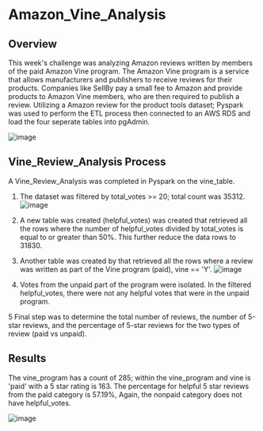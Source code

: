 # Amazon_Vine_Analysis
## Overview
  This week's challenge was analyzing Amazon reviews written by members of the paid Amazon Vine program. The Amazon Vine program is a service that allows manufacturers and publishers to receive reviews for their products. Companies like SellBy pay a small fee to Amazon and provide products to Amazon Vine members, who are then required to publish a review. Utilizing a Amazon review for the product tools dataset; Pyspark was used to perform the ETL process then connected to an AWS RDS and load the four seperate tables into pgAdmin.
  
![image](https://user-images.githubusercontent.com/89953246/146844571-53cea718-f7c5-4836-948b-6a4de432d8e6.png)
  
## Vine_Review_Analysis Process
 A Vine_Review_Analysis was completed in Pyspark on the vine_table. 
 
 1. The dataset was filtered by total_votes >= 20; total count was 35312.
 ![image](https://user-images.githubusercontent.com/89953246/146845651-0c25eb0b-eb7e-4920-8cc9-7992a59070e3.png)

 2. A new table was created (helpful_votes) was created that retrieved all the rows where the number of helpful_votes divided by total_votes is equal to or greater than 50%. This further reduce the data rows to 31830.
 3. Another table was created by that retrieved all the rows where a review was written as part of the Vine program (paid), vine == 'Y'.
 ![image](https://user-images.githubusercontent.com/89953246/146846197-d62495e1-8c2c-4edd-8451-f560059c4fab.png)

 4. Votes from the unpaid part of the program were isolated. In the filtered helpful_votes, there were not any helpful votes that were in the unpaid program.
 
 5 Final step was to determine the total number of reviews, the number of 5-star reviews, and the percentage of 5-star reviews for the two types of review (paid vs unpaid).
 
 ## Results
The vine_program has a count of 285; within the vine_program and vine is 'paid' with a 5 star rating is 163.  The percentage for helpful 5 star reviews from the paid category is 57.19%, Again, the nonpaid category does not have helpful_votes.

![image](https://user-images.githubusercontent.com/89953246/146852687-0b2aa4b6-3b6c-48ef-94ec-c58f326445cd.png)
